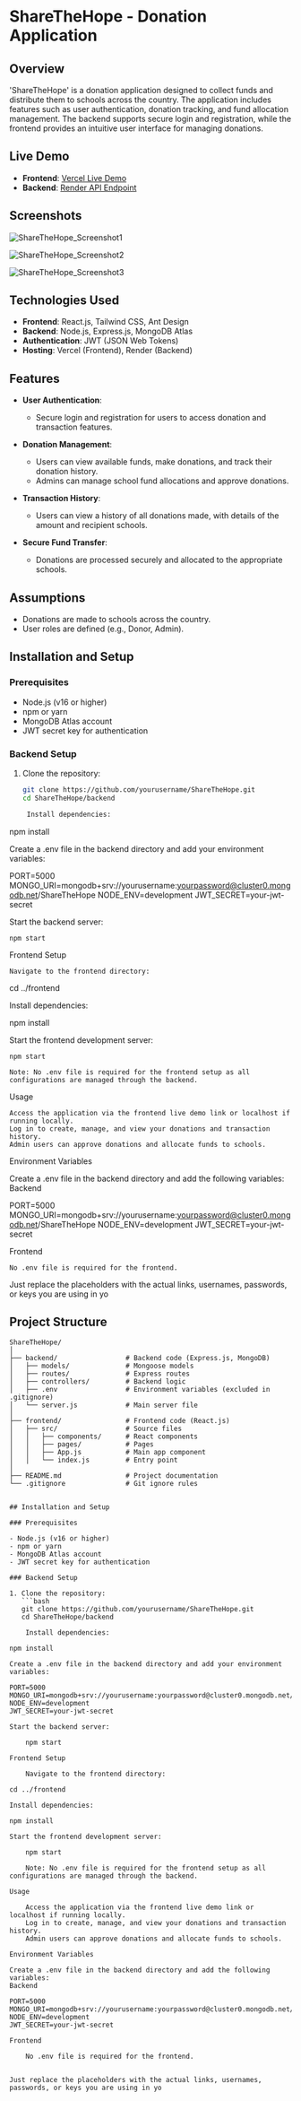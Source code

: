 # ShareTheHope - Donation Application

## Overview

'ShareTheHope' is a donation application designed to collect funds and distribute them to schools across the country. The application includes features such as user authentication, donation tracking, and fund allocation management. The backend supports secure login and registration, while the frontend provides an intuitive user interface for managing donations.

## Live Demo

- **Frontend**: [Vercel Live Demo](https://your-frontend-link.vercel.app/)
- **Backend**: [Render API Endpoint](https://your-backend-api-endpoint.onrender.com)

## Screenshots

![ShareTheHope_Screenshot1](https://github.com/yourusername/ShareTheHope/assets/screenshot1)

![ShareTheHope_Screenshot2](https://github.com/yourusername/ShareTheHope/assets/screenshot2)

![ShareTheHope_Screenshot3](https://github.com/yourusername/ShareTheHope/assets/screenshot3)

## Technologies Used

- **Frontend**: React.js, Tailwind CSS, Ant Design
- **Backend**: Node.js, Express.js, MongoDB Atlas
- **Authentication**: JWT (JSON Web Tokens)
- **Hosting**: Vercel (Frontend), Render (Backend)

## Features

- **User Authentication**:
  - Secure login and registration for users to access donation and transaction features.
  
- **Donation Management**:
  - Users can view available funds, make donations, and track their donation history.
  - Admins can manage school fund allocations and approve donations.
  
- **Transaction History**:
  - Users can view a history of all donations made, with details of the amount and recipient schools.
  
- **Secure Fund Transfer**:
  - Donations are processed securely and allocated to the appropriate schools.

## Assumptions

- Donations are made to schools across the country.
- User roles are defined (e.g., Donor, Admin).

## Installation and Setup

### Prerequisites

- Node.js (v16 or higher)
- npm or yarn
- MongoDB Atlas account
- JWT secret key for authentication

### Backend Setup

1. Clone the repository:
   ```bash
   git clone https://github.com/yourusername/ShareTheHope.git
   cd ShareTheHope/backend

    Install dependencies:

npm install

Create a .env file in the backend directory and add your environment variables:

PORT=5000
MONGO_URI=mongodb+srv://yourusername:yourpassword@cluster0.mongodb.net/ShareTheHope
NODE_ENV=development
JWT_SECRET=your-jwt-secret

Start the backend server:

    npm start

Frontend Setup

    Navigate to the frontend directory:

cd ../frontend

Install dependencies:

npm install

Start the frontend development server:

    npm start

    Note: No .env file is required for the frontend setup as all configurations are managed through the backend.

Usage

    Access the application via the frontend live demo link or localhost if running locally.
    Log in to create, manage, and view your donations and transaction history.
    Admin users can approve donations and allocate funds to schools.

Environment Variables

Create a .env file in the backend directory and add the following variables:
Backend

PORT=5000
MONGO_URI=mongodb+srv://yourusername:yourpassword@cluster0.mongodb.net/ShareTheHope
NODE_ENV=development
JWT_SECRET=your-jwt-secret

Frontend

    No .env file is required for the frontend.


Just replace the placeholders with the actual links, usernames, passwords, or keys you are using in yo

## Project Structure

```plaintext
ShareTheHope/
│
├── backend/                 # Backend code (Express.js, MongoDB)
│   ├── models/              # Mongoose models
│   ├── routes/              # Express routes
│   ├── controllers/         # Backend logic
│   ├── .env                 # Environment variables (excluded in .gitignore)
│   └── server.js            # Main server file
│
├── frontend/                # Frontend code (React.js)
│   ├── src/                 # Source files
│   │   ├── components/      # React components
│   │   ├── pages/           # Pages
│   │   ├── App.js           # Main app component
│   │   └── index.js         # Entry point
│
├── README.md                # Project documentation
└── .gitignore               # Git ignore rules


## Installation and Setup

### Prerequisites

- Node.js (v16 or higher)
- npm or yarn
- MongoDB Atlas account
- JWT secret key for authentication

### Backend Setup

1. Clone the repository:
   ```bash
   git clone https://github.com/yourusername/ShareTheHope.git
   cd ShareTheHope/backend

    Install dependencies:

npm install

Create a .env file in the backend directory and add your environment variables:

PORT=5000
MONGO_URI=mongodb+srv://yourusername:yourpassword@cluster0.mongodb.net/ShareTheHope
NODE_ENV=development
JWT_SECRET=your-jwt-secret

Start the backend server:

    npm start

Frontend Setup

    Navigate to the frontend directory:

cd ../frontend

Install dependencies:

npm install

Start the frontend development server:

    npm start

    Note: No .env file is required for the frontend setup as all configurations are managed through the backend.

Usage

    Access the application via the frontend live demo link or localhost if running locally.
    Log in to create, manage, and view your donations and transaction history.
    Admin users can approve donations and allocate funds to schools.

Environment Variables

Create a .env file in the backend directory and add the following variables:
Backend

PORT=5000
MONGO_URI=mongodb+srv://yourusername:yourpassword@cluster0.mongodb.net/ShareTheHope
NODE_ENV=development
JWT_SECRET=your-jwt-secret

Frontend

    No .env file is required for the frontend.


Just replace the placeholders with the actual links, usernames, passwords, or keys you are using in yo